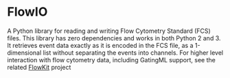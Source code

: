 # FlowIO

A Python library for reading and writing Flow Cytometry Standard (FCS) files. This library has zero dependencies and works in both Python 2 and 3. It retrieves event data exactly as it is encoded in the FCS file, as a 1-dimensional list without separating the events into channels. For higher level interaction with flow cytometry data, including GatingML support, see the related [FlowKit](https://github.com/whitews/FlowKit) project
